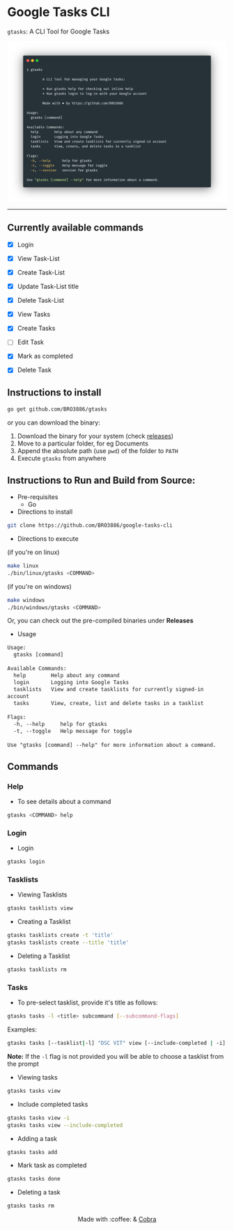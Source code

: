 # Google Tasks CLI

`gtasks`: A CLI Tool for Google Tasks

![gtasks image](docs/static/images/screenshot.png)

---

## Currently available commands

- [x] Login
- [x] View Task-List
- [x] Create Task-List
- [x] Update Task-List title
- [x] Delete Task-List
- [x] View Tasks
- [x] Create Tasks
- [ ] Edit Task
- [x] Mark as completed
- [x] Delete Task


## Instructions to install

```bash
go get github.com/BRO3886/gtasks
```
or you can download the binary: 

1. Download the binary for your system (check [releases](https://github.com/BRO3886/google-tasks-cli/releases))
2. Move to a particular folder, for eg Documents
3. Append the absolute path (use ```pwd```) of the folder to ```PATH```
4. Execute ```gtasks``` from anywhere

## Instructions to Run and Build from Source:
  - Pre-requisites
    - Go
  - Directions to install
  ```bash
  git clone https://github.com/BRO3886/google-tasks-cli
  ```
  - Directions to execute
  
  (if you're on linux)
  
  ```bash
  make linux 
  ./bin/linux/gtasks <COMMAND>
  ```

  (if you're on windows)
  
  ```bash
  make windows
  ./bin/windows/gtasks <COMMAND>
  ```

  Or, you can check out the pre-compiled binaries under **Releases**

  - Usage
```
Usage:
  gtasks [command]

Available Commands:
  help        Help about any command
  login       Logging into Google Tasks
  tasklists   View and create tasklists for currently signed-in account
  tasks       View, create, list and delete tasks in a tasklist

Flags:
  -h, --help     help for gtasks
  -t, --toggle   Help message for toggle

Use "gtasks [command] --help" for more information about a command.
```

## Commands

### Help
* To see details about a command
```bash
gtasks <COMMAND> help
```

### Login
* Login
```bash
gtasks login
```

### Tasklists
* Viewing Tasklists
```bash
gtasks tasklists view
```

* Creating a Tasklist
```bash
gtasks tasklists create -t 'title'
gtasks tasklists create --title 'title'
```

* Deleting a Tasklist
```bash
gtasks tasklists rm
```

### Tasks
* To pre-select tasklist, provide it's title as follows:
```bash
gtasks tasks -l <title> subcommand [--subcommand-flags]
```
Examples:
```bash
gtasks tasks [--tasklist|-l] "DSC VIT" view [--include-completed | -i]
```
**Note:** If the `-l` flag is not provided you will be able to choose a tasklist from the prompt

* Viewing tasks
```bash
gtasks tasks view
```

* Include completed tasks
```bash
gtasks tasks view -i
gtasks tasks view --include-completed
```

* Adding a task
```bash
gtasks tasks add
```

* Mark task as completed
```bash
gtasks tasks done
```

* Deleting a task
```bash
gtasks tasks rm
```

<div align="center">
Made with :coffee: & <a href="https://cobra.dev">Cobra</a>
</div>
